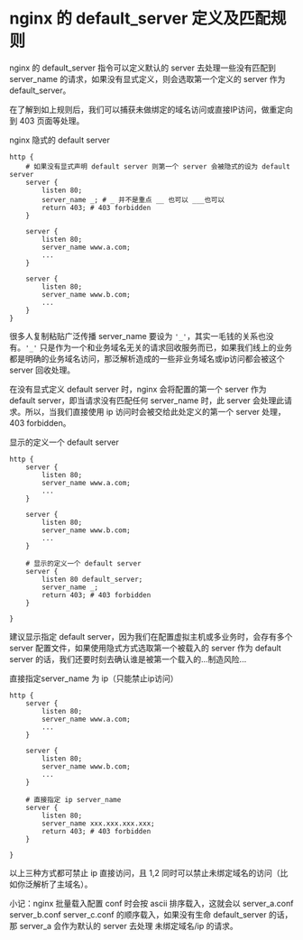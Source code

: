 # nginx 的 default_server 定义及匹配规则

nginx 的 default_server 指令可以定义默认的 server 去处理一些没有匹配到 server_name 的请求，如果没有显式定义，则会选取第一个定义的 server 作为 default_server。

在了解到如上规则后，我们可以捕获未做绑定的域名访问或直接IP访问，做重定向到 403 页面等处理。

nginx 隐式的 default server
```
http {
    # 如果没有显式声明 default server 则第一个 server 会被隐式的设为 default server
    server {
        listen 80;
        server_name _; # _ 并不是重点 __ 也可以 ___也可以
        return 403; # 403 forbidden
    }
    
    server {
        listen 80;
        server_name www.a.com;
        ...
    }
    
    server {
        listen 80;
        server_name www.b.com;
        ...
    }
}
```
很多人复制粘贴广泛传播 server_name 要设为 `'_'`，其实一毛钱的关系也没有。`'_'` 只是作为一个和业务域名无关的请求回收服务而已，如果我们线上的业务都是明确的业务域名访问，那泛解析造成的一些非业务域名或ip访问都会被这个 server 回收处理。

在没有显式定义 default server 时，nginx 会将配置的第一个 server 作为 default server，即当请求没有匹配任何 server_name 时，此 server 会处理此请求。所以，当我们直接使用 ip 访问时会被交给此处定义的第一个 server 处理，403 forbidden。

显示的定义一个 default server
```
http {
    server {
        listen 80;
        server_name www.a.com;
        ...
    }
    
    server {
        listen 80;
        server_name www.b.com;
        ...
    }
    
    # 显示的定义一个 default server
    server {
        listen 80 default_server;
        server_name _;
        return 403; # 403 forbidden
    }
    
}
```
建议显示指定 default server，因为我们在配置虚拟主机或多业务时，会存有多个 server 配置文件，如果使用隐式方式选取第一个被载入的 server 作为 default server 的话，我们还要时刻去确认谁是被第一个载入的...制造风险...

直接指定server_name 为 ip（只能禁止ip访问）
```
http {
    server {
        listen 80;
        server_name www.a.com;
        ...
    }
    
    server {
        listen 80;
        server_name www.b.com;
        ...
    }
    
    # 直接指定 ip server_name
    server {
        listen 80;
        server_name xxx.xxx.xxx.xxx;
        return 403; # 403 forbidden
    }
    
}
```
以上三种方式都可禁止 ip 直接访问，且 1,2 同时可以禁止未绑定域名的访问（比如你泛解析了主域名）。

小记：nginx 批量载入配置 conf 时会按 ascii 排序载入，这就会以 server_a.conf server_b.conf server_c.conf 的顺序载入，如果没有生命 default_server 的话，那 server_a 会作为默认的 server 去处理 未绑定域名/ip 的请求。
